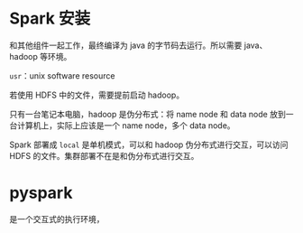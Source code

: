# Spark 安装

和其他组件一起工作，最终编译为 java 的字节码去运行。所以需要 java、hadoop 等环境。

`usr`：unix software resource

若使用 HDFS 中的文件，需要提前启动 hadoop。

只有一台笔记本电脑，hadoop 是伪分布式：将 name node 和 data node 放到一台计算机上，实际上应该是一个 name node，多个 data node。

Spark 部署成 `local` 是单机模式，可以和 hadoop 伪分布式进行交互，可以访问 HDFS 的文件。集群部署不在是和伪分布式进行交互。

# pyspark

是一个交互式的执行环境，